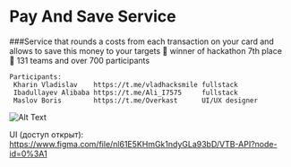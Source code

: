 # Pay And Save Service

###Service that rounds a costs from each transaction on your card and allows to save this money to your targets
:mechanical_arm: winner of hackathon 7th place\
:mechanical_leg: 131 teams and over 700 participants

```
Participants:
 Kharin Vladislav    https://t.me/vladhacksmile fullstack
 Ibadullayev Alibaba https://t.me/Ali_I7575     fullstack
 Maslov Boris        https://t.me/Overkast      UI/UX designer
```
![Alt Text](img/video.gif)


UI (доступ открыт): https://www.figma.com/file/nl61E5KHmGk1ndyGLa93bD/VTB-API?node-id=0%3A1
